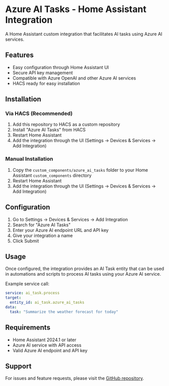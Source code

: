 # Azure AI Tasks - Home Assistant Integration

A Home Assistant custom integration that facilitates AI tasks using Azure AI services.

## Features

- Easy configuration through Home Assistant UI
- Secure API key management
- Compatible with Azure OpenAI and other Azure AI services
- HACS ready for easy installation

## Installation

### Via HACS (Recommended)

1. Add this repository to HACS as a custom repository
2. Install "Azure AI Tasks" from HACS
3. Restart Home Assistant
4. Add the integration through the UI (Settings → Devices & Services → Add Integration)

### Manual Installation

1. Copy the `custom_components/azure_ai_tasks` folder to your Home Assistant `custom_components` directory
2. Restart Home Assistant
3. Add the integration through the UI (Settings → Devices & Services → Add Integration)

## Configuration

1. Go to Settings → Devices & Services → Add Integration
2. Search for "Azure AI Tasks"
3. Enter your Azure AI endpoint URL and API key
4. Give your integration a name
5. Click Submit

## Usage

Once configured, the integration provides an AI Task entity that can be used in automations and scripts to process AI tasks using your Azure AI service.

Example service call:
```yaml
service: ai_task.process
target:
  entity_id: ai_task.azure_ai_tasks
data:
  task: "Summarize the weather forecast for today"
```

## Requirements

- Home Assistant 2024.1 or later
- Azure AI service with API access
- Valid Azure AI endpoint and API key

## Support

For issues and feature requests, please visit the [GitHub repository](https://github.com/loryanstrant/ha-azure-ai-task).
